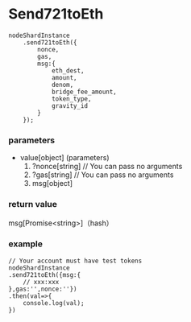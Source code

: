 # Send721toEth

```
nodeShardInstance
    .send721toEth({
        nonce,
        gas,
        msg:{
            eth_dest, 
            amount, 
            denom, 
            bridge_fee_amount, 
            token_type,
            gravity_id
        }
    });
```

### **parameters**

* value\[object] (parameters)
  1. ?nonce\[string]  // You can pass no arguments
  2. ?gas\[string] // You can pass no arguments
  3. msg\[object]

### return value

msg\[Promise\<string>]（hash）

### example

```
// Your account must have test tokens
nodeShardInstance
.send721toEth({msg:{
    // xxx:xxx
},gas:'',nonce:''})
.then(val=>{
    console.log(val);
})
```

